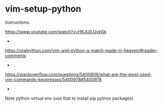 # vim-setup-python

Instructions:

https://www.youtube.com/watch?v=HKJUILUvkGk

+

https://realpython.com/vim-and-python-a-match-made-in-heaven/#reader-comments

+ 

https://stackoverflow.com/questions/5400806/what-are-the-most-used-vim-commands-keypresses/5400978#5400978

+

Note python virtual env (use that to install pip python packages)
